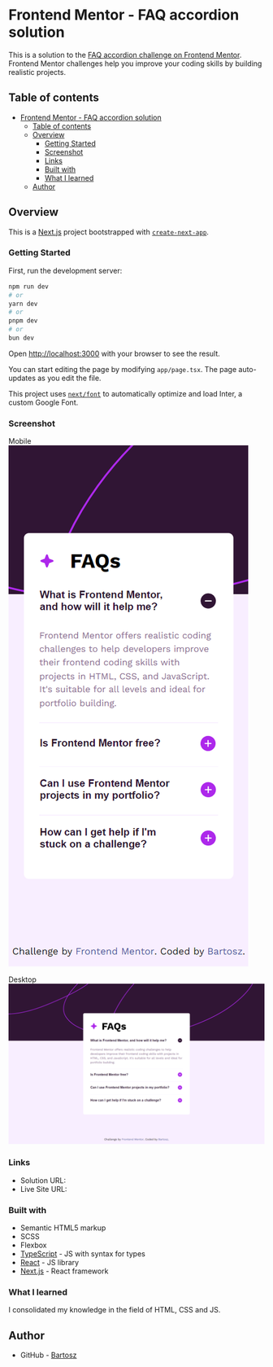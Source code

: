# Frontend Mentor - FAQ accordion solution

This is a solution to the [FAQ accordion challenge on Frontend Mentor](https://www.frontendmentor.io/challenges/faq-accordion-wyfFdeBwBz). Frontend Mentor challenges help you improve your coding skills by building realistic projects. 

## Table of contents

- [Frontend Mentor - FAQ accordion solution](#frontend-mentor---faq-accordion-solution)
  - [Table of contents](#table-of-contents)
  - [Overview](#overview)
    - [Getting Started](#getting-started)
    - [Screenshot](#screenshot)
    - [Links](#links)
    - [Built with](#built-with)
    - [What I learned](#what-i-learned)
  - [Author](#author)

## Overview

This is a [Next.js](https://nextjs.org/) project bootstrapped with [`create-next-app`](https://github.com/vercel/next.js/tree/canary/packages/create-next-app).

### Getting Started

First, run the development server:

```bash
npm run dev
# or
yarn dev
# or
pnpm dev
# or
bun dev
```

Open [http://localhost:3000](http://localhost:3000) with your browser to see the result.

You can start editing the page by modifying `app/page.tsx`. The page auto-updates as you edit the file.

This project uses [`next/font`](https://nextjs.org/docs/basic-features/font-optimization) to automatically optimize and load Inter, a custom Google Font.

### Screenshot

Mobile
![](./public/images/Mobile.png)

Desktop
![](./public/images/Desktop.png)

### Links

- Solution URL: []()
- Live Site URL: []()

### Built with

- Semantic HTML5 markup
- SCSS 
- Flexbox
- [TypeScript](https://www.typescriptlang.org/) - JS with syntax for types
- [React](https://reactjs.org/) - JS library
- [Next.js](https://nextjs.org/) - React framework

### What I learned

I consolidated my knowledge in the field of HTML, CSS and JS.

## Author

- GitHub  - [Bartosz](https://github.com/BartqD)



